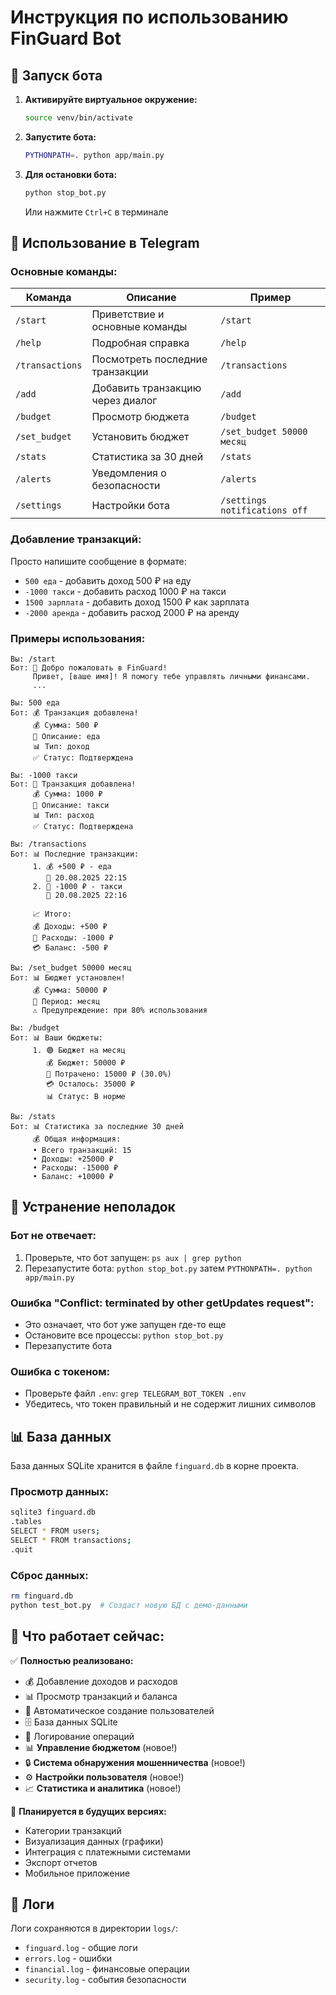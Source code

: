 # Инструкция по использованию FinGuard Bot

## 🚀 Запуск бота

1. **Активируйте виртуальное окружение:**
   ```bash
   source venv/bin/activate
   ```

2. **Запустите бота:**
   ```bash
   PYTHONPATH=. python app/main.py
   ```

3. **Для остановки бота:**
   ```bash
   python stop_bot.py
   ```
   Или нажмите `Ctrl+C` в терминале

## 📱 Использование в Telegram

### Основные команды:

| Команда | Описание | Пример |
|---------|----------|--------|
| `/start` | Приветствие и основные команды | `/start` |
| `/help` | Подробная справка | `/help` |
| `/transactions` | Посмотреть последние транзакции | `/transactions` |
| `/add` | Добавить транзакцию через диалог | `/add` |
| `/budget` | Просмотр бюджета | `/budget` |
| `/set_budget` | Установить бюджет | `/set_budget 50000 месяц` |
| `/stats` | Статистика за 30 дней | `/stats` |
| `/alerts` | Уведомления о безопасности | `/alerts` |
| `/settings` | Настройки бота | `/settings notifications off` |

### Добавление транзакций:

Просто напишите сообщение в формате:
- `500 еда` - добавить доход 500 ₽ на еду
- `-1000 такси` - добавить расход 1000 ₽ на такси
- `1500 зарплата` - добавить доход 1500 ₽ как зарплата
- `-2000 аренда` - добавить расход 2000 ₽ на аренду

### Примеры использования:

```
Вы: /start
Бот: 🤖 Добро пожаловать в FinGuard!
     Привет, [ваше имя]! Я помогу тебе управлять личными финансами.
     ...

Вы: 500 еда
Бот: 💰 Транзакция добавлена!
     💰 Сумма: 500 ₽
     📝 Описание: еда
     📊 Тип: доход
     ✅ Статус: Подтверждена

Вы: -1000 такси
Бот: 💸 Транзакция добавлена!
     💰 Сумма: 1000 ₽
     📝 Описание: такси
     📊 Тип: расход
     ✅ Статус: Подтверждена

Вы: /transactions
Бот: 📊 Последние транзакции:
     1. 💰 +500 ₽ - еда
        📅 20.08.2025 22:15
     2. 💸 -1000 ₽ - такси
        📅 20.08.2025 22:16
     
     📈 Итого:
     💰 Доходы: +500 ₽
     💸 Расходы: -1000 ₽
     💳 Баланс: -500 ₽

Вы: /set_budget 50000 месяц
Бот: 📊 Бюджет установлен!
     💰 Сумма: 50000 ₽
     📅 Период: месяц
     ⚠️ Предупреждение: при 80% использования

Вы: /budget
Бот: 📊 Ваши бюджеты:
     1. 🟢 Бюджет на месяц
        💰 Бюджет: 50000 ₽
        💸 Потрачено: 15000 ₽ (30.0%)
        💳 Осталось: 35000 ₽
        📊 Статус: В норме

Вы: /stats
Бот: 📊 Статистика за последние 30 дней
     💰 Общая информация:
     • Всего транзакций: 15
     • Доходы: +25000 ₽
     • Расходы: -15000 ₽
     • Баланс: +10000 ₽
```

## 🔧 Устранение неполадок

### Бот не отвечает:
1. Проверьте, что бот запущен: `ps aux | grep python`
2. Перезапустите бота: `python stop_bot.py` затем `PYTHONPATH=. python app/main.py`

### Ошибка "Conflict: terminated by other getUpdates request":
- Это означает, что бот уже запущен где-то еще
- Остановите все процессы: `python stop_bot.py`
- Перезапустите бота

### Ошибка с токеном:
- Проверьте файл `.env`: `grep TELEGRAM_BOT_TOKEN .env`
- Убедитесь, что токен правильный и не содержит лишних символов

## 📊 База данных

База данных SQLite хранится в файле `finguard.db` в корне проекта.

### Просмотр данных:
```bash
sqlite3 finguard.db
.tables
SELECT * FROM users;
SELECT * FROM transactions;
.quit
```

### Сброс данных:
```bash
rm finguard.db
python test_bot.py  # Создаст новую БД с демо-данными
```

## 🎯 Что работает сейчас:

✅ **Полностью реализовано:**
- 💰 Добавление доходов и расходов
- 📊 Просмотр транзакций и баланса
- 👤 Автоматическое создание пользователей
- 🗄️ База данных SQLite
- 📝 Логирование операций
- 📊 **Управление бюджетом** (новое!)
- 🔒 **Система обнаружения мошенничества** (новое!)
- ⚙️ **Настройки пользователя** (новое!)
- 📈 **Статистика и аналитика** (новое!)

🔄 **Планируется в будущих версиях:**
- Категории транзакций
- Визуализация данных (графики)
- Интеграция с платежными системами
- Экспорт отчетов
- Мобильное приложение

## 📝 Логи

Логи сохраняются в директории `logs/`:
- `finguard.log` - общие логи
- `errors.log` - ошибки
- `financial.log` - финансовые операции
- `security.log` - события безопасности
